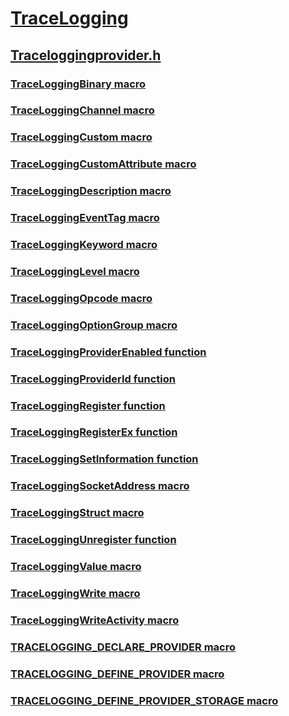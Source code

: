 # [TraceLogging](../_tracelogging/index.md)
## [Traceloggingprovider.h](index.md)
### [TraceLoggingBinary macro](../traceloggingprovider/nf-traceloggingprovider-traceloggingbinary.md)
### [TraceLoggingChannel macro](../traceloggingprovider/nf-traceloggingprovider-traceloggingchannel.md)
### [TraceLoggingCustom macro](../traceloggingprovider/nf-traceloggingprovider-traceloggingcustom.md)
### [TraceLoggingCustomAttribute macro](../traceloggingprovider/nf-traceloggingprovider-traceloggingcustomattribute.md)
### [TraceLoggingDescription macro](../traceloggingprovider/nf-traceloggingprovider-traceloggingdescription.md)
### [TraceLoggingEventTag macro](../traceloggingprovider/nf-traceloggingprovider-traceloggingeventtag.md)
### [TraceLoggingKeyword macro](../traceloggingprovider/nf-traceloggingprovider-traceloggingkeyword.md)
### [TraceLoggingLevel macro](../traceloggingprovider/nf-traceloggingprovider-tracelogginglevel.md)
### [TraceLoggingOpcode macro](../traceloggingprovider/nf-traceloggingprovider-traceloggingopcode.md)
### [TraceLoggingOptionGroup macro](../traceloggingprovider/nf-traceloggingprovider-traceloggingoptiongroup.md)
### [TraceLoggingProviderEnabled function](../traceloggingprovider/nf-traceloggingprovider-traceloggingproviderenabled.md)
### [TraceLoggingProviderId function](../traceloggingprovider/nf-traceloggingprovider-traceloggingproviderid.md)
### [TraceLoggingRegister function](../traceloggingprovider/nf-traceloggingprovider-traceloggingregister.md)
### [TraceLoggingRegisterEx function](../traceloggingprovider/nf-traceloggingprovider-traceloggingregisterex.md)
### [TraceLoggingSetInformation function](../traceloggingprovider/nf-traceloggingprovider-traceloggingsetinformation.md)
### [TraceLoggingSocketAddress macro](../traceloggingprovider/nf-traceloggingprovider-traceloggingsocketaddress.md)
### [TraceLoggingStruct macro](../traceloggingprovider/nf-traceloggingprovider-traceloggingstruct.md)
### [TraceLoggingUnregister function](../traceloggingprovider/nf-traceloggingprovider-traceloggingunregister.md)
### [TraceLoggingValue macro](../traceloggingprovider/nf-traceloggingprovider-traceloggingvalue.md)
### [TraceLoggingWrite macro](../traceloggingprovider/nf-traceloggingprovider-traceloggingwrite.md)
### [TraceLoggingWriteActivity macro](../traceloggingprovider/nf-traceloggingprovider-traceloggingwriteactivity.md)
### [TRACELOGGING_DECLARE_PROVIDER macro](../traceloggingprovider/nf-traceloggingprovider-tracelogging_declare_provider.md)
### [TRACELOGGING_DEFINE_PROVIDER macro](../traceloggingprovider/nf-traceloggingprovider-tracelogging_define_provider.md)
### [TRACELOGGING_DEFINE_PROVIDER_STORAGE macro](../traceloggingprovider/nf-traceloggingprovider-tracelogging_define_provider_storage.md)
